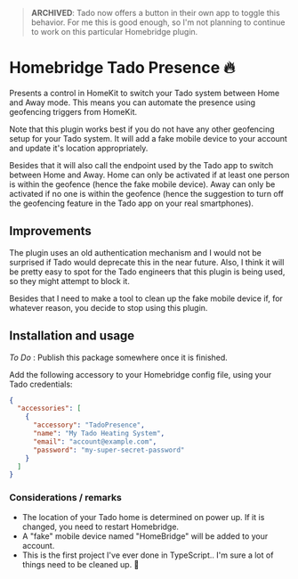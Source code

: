 > **ARCHIVED**: Tado now offers a button in their own app to toggle this behavior. For me this is good enough, so I'm not planning to continue to work on this particular Homebridge plugin.

# Homebridge Tado Presence 🔥
Presents a control in HomeKit to switch your Tado system between Home and Away mode.
This means you can automate the presence using geofencing triggers from HomeKit.

Note that this plugin works best if you do not have any other geofencing setup for your Tado system.
It will add a fake mobile device to your account and update it's location appropriately.

Besides that it will also call the endpoint used by the Tado app to switch between Home and Away.
Home can only be activated if at least one person is within the geofence (hence the fake mobile device).
Away can only be activated if no one is within the geofence (hence the suggestion to turn off the geofencing feature in the Tado app on your real smartphones).

## Improvements
The plugin uses an old authentication mechanism and I would not be surprised if Tado would deprecate this in the near future.
Also, I think it will be pretty easy to spot for the Tado engineers that this plugin is being used, so they might attempt to block it.

Besides that I need to make a tool to clean up the fake mobile device if, for whatever reason, you decide to stop using this plugin.

## Installation and usage
_To Do_ : Publish this package somewhere once it is finished.

Add the following accessory to your Homebridge config file, using your Tado credentials:
```json
{
  "accessories": [
    {
      "accessory": "TadoPresence",
      "name": "My Tado Heating System",
      "email": "account@example.com",
      "password": "my-super-secret-password"
    }
  ]
}
```

### Considerations / remarks
* The location of your Tado home is determined on power up. If it is changed, you need to restart Homebridge.
* A "fake" mobile device named "HomeBridge" will be added to your account.
* This is the first project I've ever done in TypeScript.. I'm sure a lot of things need to be cleaned up. 🧹
